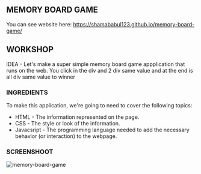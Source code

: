 MEMORY BOARD GAME
-------------

You can see website here: https://shamababul123.github.io/memory-board-game/

## WORKSHOP

IDEA - Let's make a super simple memory board game appplication that runs on the web. You click in the div and 2 div same value and at the end is all div same value to winner
### INGREDIENTS
To make this application, we're going to need to cover the following topics:
  * HTML - The information represented on the page.
  * CSS - The style or look of the information.
  * Javacsript - The programming language needed to add the necessary behavior (or interaction) to the webpage.
  
### SCREENSHOOT
![memory-board-game](https://user-images.githubusercontent.com/38943439/46164491-8adf0a00-c2a7-11e8-9cce-bd54295d9a90.png)
